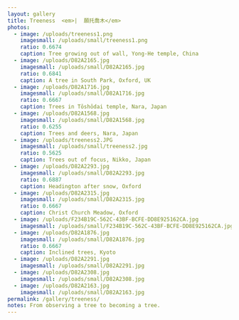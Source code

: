 ```yaml
---
layout: gallery
title: Treeness  <em>|  願托喬木</em>
photos:
  - image: /uploads/treeness1.png
    imagesmall: /uploads/small/treeness1.png
    ratio: 0.6674
    caption: Tree growing out of wall, Yong-He temple, China
  - image: /uploads/D82A2165.jpg
    imagesmall: /uploads/small/D82A2165.jpg
    ratio: 0.6841
    caption: A tree in South Park, Oxford, UK
  - image: /uploads/D82A1716.jpg
    imagesmall: /uploads/small/D82A1716.jpg
    ratio: 0.6667
    caption: Trees in Tōshōdai temple, Nara, Japan
  - image: /uploads/D82A1568.jpg
    imagesmall: /uploads/small/D82A1568.jpg
    ratio: 0.6255
    caption: Trees and deers, Nara, Japan
  - image: /uploads/treeness2.JPG
    imagesmall: /uploads/small/treeness2.jpg
    ratio: 0.5625
    caption: Trees out of focus, Nikko, Japan
  - image: /uploads/D82A2293.jpg
    imagesmall: /uploads/small/D82A2293.jpg
    ratio: 0.6887
    caption: Headington after snow, Oxford
  - image: /uploads/D82A2315.jpg
    imagesmall: /uploads/small/D82A2315.jpg
    ratio: 0.6667
    caption: Christ Church Meadow, Oxford
  - image: /uploads/F234B19C-562C-43BF-BCFE-DD8E925162CA.jpg
    imagesmall: /uploads/small/F234B19C-562C-43BF-BCFE-DD8E925162CA.jpg
  - image: /uploads/D82A1876.jpg
    imagesmall: /uploads/small/D82A1876.jpg
    ratio: 0.6667
    caption: Inclined trees, Kyoto
  - image: /uploads/D82A2291.jpg
    imagesmall: /uploads/small/D82A2291.jpg
  - image: /uploads/D82A2308.jpg
    imagesmall: /uploads/small/D82A2308.jpg
  - image: /uploads/D82A2163.jpg
    imagesmall: /uploads/small/D82A2163.jpg
permalink: /gallery/treeness/
notes: From observing a tree to becoming a tree.
---
```

